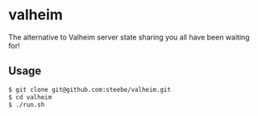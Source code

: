 # valheim

The alternative to Valheim server state sharing you all have been waiting for!

## Usage

```bash
$ git clone git@github.com:steebe/valheim.git
$ cd valheim
$ ./run.sh
```
